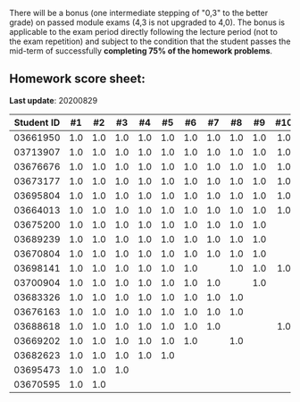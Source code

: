 There will be a bonus (one intermediate stepping of "0,3" to the better grade) on passed module exams (4,3 is not upgraded to 4,0). The bonus is applicable to the exam period directly following the lecture period (not to the exam repetition) and subject to the condition that the student passes the mid-term of successfully **completing 75% of the homework problems**.


## Homework score sheet:

**Last update**: 20200829

| Student ID | #1 | #2 | #3 | #4 | #5 | #6 | #7 | #8 | #9 |#10 |Sum |
| ---------- |:--:|:--:|:--:|:--:|:--:|:--:|:--:|:--:|:--:|:--:|:--:|
| 03661950   |1.0 |1.0 |1.0 |1.0 |1.0 |1.0 |1.0 |1.0 |1.0 |1.0 |10.0 |
| 03713907   |1.0 |1.0 |1.0 |1.0 |1.0 |1.0 |1.0 |1.0 |1.0 |1.0 |10.0 |
| 03676676   |1.0 |1.0 |1.0 |1.0 |1.0 |1.0 |1.0 |1.0 |1.0 |1.0 |10.0 |
| 03673177   |1.0 |1.0 |1.0 |1.0 |1.0 |1.0 |1.0 |1.0 |1.0 |1.0 |10.0 |
| 03695804   |1.0 |1.0 |1.0 |1.0 |1.0 |1.0 |1.0 |1.0 |1.0 |1.0 |10.0 |
| 03664013   |1.0 |1.0 |1.0 |1.0 |1.0 |1.0 |1.0 |1.0 |1.0 |1.0 |10.0 |
| 03675200   |1.0 |1.0 |1.0 |1.0 |1.0 |1.0 |1.0 |1.0 |1.0 |    |9.0 |
| 03689239   |1.0 |1.0 |1.0 |1.0 |1.0 |1.0 |1.0 |1.0 |1.0 |    |9.0 |
| 03670804   |1.0 |1.0 |1.0 |1.0 |1.0 |1.0 |1.0 |1.0 |1.0 |    |9.0 |
| 03698141   |1.0 |1.0 |1.0 |1.0 |1.0 |1.0 |    |1.0 |1.0 |1.0 |9.0 |
| 03700904   |1.0 |1.0 |1.0 |1.0 |1.0 |1.0 |1.0 |    |1.0 |    |8.0 |
| 03683326   |1.0 |1.0 |1.0 |1.0 |1.0 |1.0 |1.0 |1.0 |    |    |8.0 |
| 03676163   |1.0 |1.0 |1.0 |1.0 |1.0 |1.0 |1.0 |1.0 |    |    |8.0 |
| 03688618   |1.0 |1.0 |1.0 |1.0 |1.0 |1.0 |1.0 |    |    |1.0 |8.0 |
| 03669202   |1.0 |1.0 |1.0 |1.0 |1.0 |1.0 |    |1.0 |    |    |7.0 |
| 03682623   |1.0 |1.0 |1.0 |1.0 |1.0 |    |    |    |    |    |5.0 |
| 03695473   |1.0 |1.0 |1.0 |    |    |    |    |    |    |    |3.0 |
| 03670595   |1.0 |1.0 |    |    |    |    |    |    |    |    |2.0 |